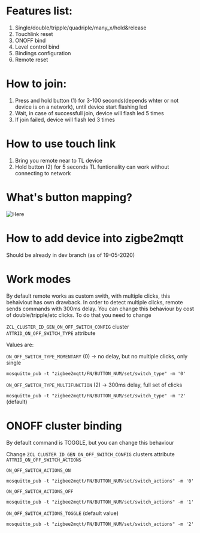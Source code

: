 # Features list:
1. Single/double/tripple/quadriple/many_x/hold&release
2. Touchlink reset
3. ONOFF bind
4. Level control bind
5. Bindings configuration
6. Remote reset


# How to join:

1. Press and hold button (1) for 3-100 seconds(depends whter or not device is on a network), until device start flashing led
2. Wait, in case of successfull join, device will flash led 5 times
3. If join failed, device will flash led 3 times

# How to use touch link
1. Bring you remote near to TL device
2. Hold button (2) for 5 seconds
TL funtionality can work without connecting to network


# What's button mapping?
![Here](./images/zigbee_keypad22.png)

# How to add device into zigbe2mqtt
Should be already in dev branch (as of 19-05-2020)



# Work modes
By default remote works as custom swith, with multiple clicks, this behaiviout has own drawback.
In order to detect multiple clicks, remote sends commands with 300ms delay.
You can change this behaviour by cost of double/tripple/etc clicks. 
To do that you need to change

`ZCL_CLUSTER_ID_GEN_ON_OFF_SWITCH_CONFIG` cluster `ATTRID_ON_OFF_SWITCH_TYPE` attribute

Values are:

`ON_OFF_SWITCH_TYPE_MOMENTARY` (0) -> no delay, but no multiple clicks, only single

`mosquitto_pub -t "zigbee2mqtt/FN/BUTTON_NUM/set/switch_type" -m '0'`

`ON_OFF_SWITCH_TYPE_MULTIFUNCTION` (2) -> 300ms delay, full set of clicks

`mosquitto_pub -t "zigbee2mqtt/FN/BUTTON_NUM/set/switch_type" -m '2'` (default)


# ONOFF cluster binding
By default command is TOGGLE, but you can change this behaviour

Change `ZCL_CLUSTER_ID_GEN_ON_OFF_SWITCH_CONFIG` clusters attribute `ATTRID_ON_OFF_SWITCH_ACTIONS`

`ON_OFF_SWITCH_ACTIONS_ON`

`mosquitto_pub -t "zigbee2mqtt/FN/BUTTON_NUM/set/switch_actions" -m '0'`

`ON_OFF_SWITCH_ACTIONS_OFF`

`mosquitto_pub -t "zigbee2mqtt/FN/BUTTON_NUM/set/switch_actions" -m '1'`

`ON_OFF_SWITCH_ACTIONS_TOGGLE` (default value)

`mosquitto_pub -t "zigbee2mqtt/FN/BUTTON_NUM/set/switch_actions" -m '2'`
